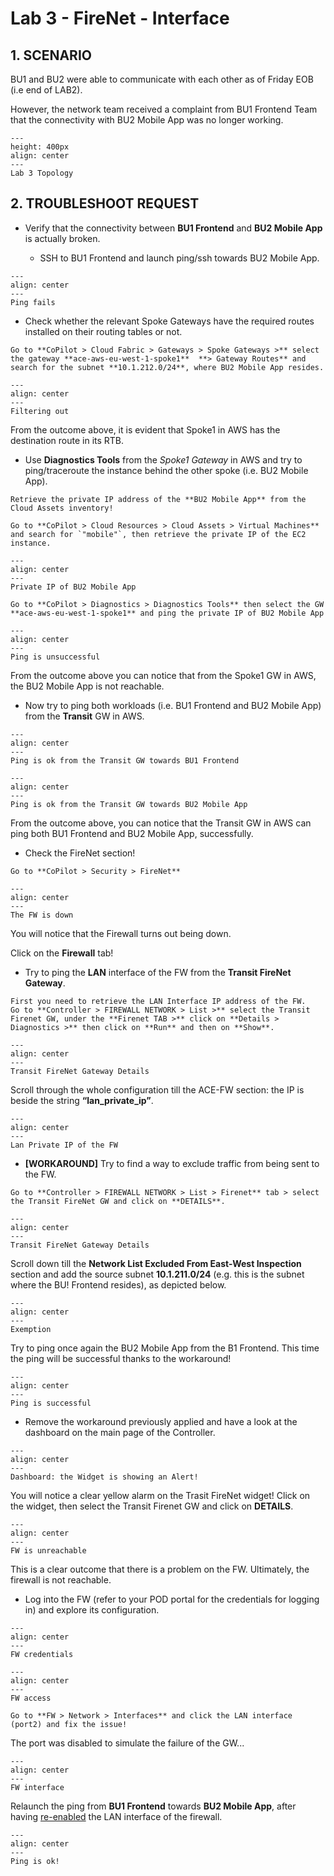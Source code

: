 # Lab 3 - FireNet - Interface

## 1. SCENARIO

BU1 and BU2 were able to communicate with each other as of Friday EOB (i.e end of LAB2).

However, the network team received a complaint from BU1 Frontend Team that the connectivity with BU2 Mobile App was no longer working.

```{figure} images/lab3-topology.png
---
height: 400px
align: center
---
Lab 3 Topology
```

## 2. TROUBLESHOOT REQUEST

- Verify that the connectivity between **BU1 Frontend** and **BU2 Mobile App** is actually broken.

  - SSH to BU1 Frontend and launch ping/ssh towards BU2 Mobile App.

```{figure} images/lab3-pingfails.png
---
align: center
---
Ping fails
```

- Check whether the relevant Spoke Gateways have the required routes installed on their routing tables or not.

```{tip}
Go to **CoPilot > Cloud Fabric > Gateways > Spoke Gateways >** select the gateway **ace-aws-eu-west-1-spoke1**  **> Gateway Routes** and search for the subnet **10.1.212.0/24**, where BU2 Mobile App resides.
```

```{figure} images/lab3-routecheck.png
---
align: center
---
Filtering out
```

From the outcome above, it is evident that Spoke1 in AWS has the destination route in its RTB.

- Use **Diagnostics Tools** from the *Spoke1 Gateway* in AWS and try to ping/traceroute the instance behind the other spoke (i.e. BU2 Mobile App).

```{tip}
Retrieve the private IP address of the **BU2 Mobile App** from the Cloud Assets inventory!

Go to **CoPilot > Cloud Resources > Cloud Assets > Virtual Machines** and search for `"mobile"`, then retrieve the private IP of the EC2 instance.
```

```{figure} images/lab3-personalpod.png
---
align: center
---
Private IP of BU2 Mobile App
```

```{tip}
Go to **CoPilot > Diagnostics > Diagnostics Tools** then select the GW **ace-aws-eu-west-1-spoke1** and ping the private IP of BU2 Mobile App
```

```{figure} images/lab3-pingfailss.png
---
align: center
---
Ping is unsuccessful
```

From the outcome above you can notice that from the Spoke1 GW in AWS, the BU2 Mobile App is not reachable.

- Now try to ping both workloads (i.e. BU1 Frontend and BU2 Mobile App) from the **Transit** GW in AWS.

```{figure} images/lab3-bu1ping.png
---
align: center
---
Ping is ok from the Transit GW towards BU1 Frontend
```

```{figure} images/lab3-bu2ping.png
---
align: center
---
Ping is ok from the Transit GW towards BU2 Mobile App
```

From the outcome above, you can notice that the Transit GW in AWS can ping both BU1 Frontend and BU2 Mobile App, successfully.

- Check the FireNet section!

```{tip}
Go to **CoPilot > Security > FireNet**
```

```{figure} images/lab3-unreachable.png
---
align: center
---
The FW is down
```

You will notice that the Firewall turns out being down.

Click on the **Firewall** tab!

- Try to ping the **LAN** interface of the FW from the **Transit FireNet Gateway**.

```{tip}
First you need to retrieve the LAN Interface IP address of the FW. 
Go to **Controller > FIREWALL NETWORK > List >** select the Transit Firenet GW, under the **Firenet TAB >** click on **Details > Diagnostics >** then click on **Run** and then on **Show**.
```

```{figure} images/lab3-details.png
---
align: center
---
Transit FireNet Gateway Details
```

Scroll through the whole configuration till the ACE-FW section: the IP is beside the string **“lan_private_ip”**.

```{figure} images/lab3-lanip.png
---
align: center
---
Lan Private IP of the FW
```

- **[WORKAROUND]** Try to find a way to exclude traffic from being sent to the FW.

```{tip}
Go to **Controller > FIREWALL NETWORK > List > Firenet** tab > select the Transit FireNet GW and click on **DETAILS**.
```

```{figure} images/lab3-details.png
---
align: center
---
Transit FireNet Gateway Details
```

Scroll down till the **Network List Excluded From East-West Inspection** section and add the source subnet **10.1.211.0/24** (e.g. this is the subnet where the BU! Frontend resides), as depicted below.

```{figure} images/lab3-excemption.png
---
align: center
---
Exemption
```

Try to ping once again the BU2 Mobile App from the B1 Frontend. This time the ping will be successful thanks to the workaround!

```{figure} images/lab3-successful.png
---
align: center
---
Ping is successful
```

- Remove the workaround previously applied and have a look at the dashboard on the main page of the Controller.

```{figure} images/lab3-alert.png
---
align: center
---
Dashboard: the Widget is showing an Alert!
```

You will notice a clear yellow alarm on the Trasit FireNet widget! Click on the widget, then select the Transit Firenet GW and click on **DETAILS**.

```{figure} images/lab3-down.png
---
align: center
---
FW is unreachable
```

This is a clear outcome that there is a problem on the FW. Ultimately, the firewall is not reachable.

- Log into the FW (refer to your POD portal for the credentials for logging in) and explore its configuration.

```{figure} images/lab3-down.png
---
align: center
---
FW credentials
```

```{figure} images/lab3-fw.png
---
align: center
---
FW access
```

```{tip}
Go to **FW > Network > Interfaces** and click the LAN interface (port2) and fix the issue!
```

The port was disabled to simulate the failure of the GW...

```{figure} images/lab3-fwint.png
---
align: center
---
FW interface
```

Relaunch the ping from **BU1 Frontend** towards **BU2 Mobile App**, after having <ins>re-enabled</ins> the LAN interface of the firewall.

```{figure} images/lab3-pingworks.png
---
align: center
---
Ping is ok!
```